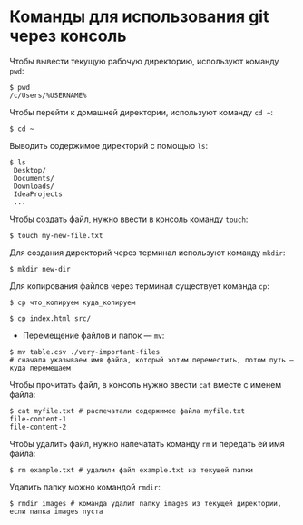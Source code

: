 # Команды для использования git через консоль

Чтобы вывести текущую рабочую директорию, используют команду `pwd`:

```
$ pwd
/c/Users/%USERNAME%
```

Чтобы перейти к домашней директории, используют команду `cd ~`:

```
$ cd ~
```

Выводить содержимое директорий с помощью `ls`:

```
$ ls
 Desktop/
 Documents/
 Downloads/
 IdeaProjects
 ...
```

Чтобы создать файл, нужно ввести в консоль команду `touch`:

```
$ touch my-new-file.txt
```

Для создания директорий через терминал используют команду `mkdir`:

```
$ mkdir new-dir
```

Для копирования файлов через терминал существует команда `cp`:

```
$ cp что_копируем куда_копируем

$ cp index.html src/
```

- Перемещение файлов и папок — `mv`:

```
$ mv table.csv ./very-important-files
# сначала указываем имя файла, который хотим переместить, потом путь — куда перемещаем
```

Чтобы прочитать файл, в консоль нужно ввести `cat` вместе с именем файла:

```
$ cat myfile.txt # распечатали содержимое файла myfile.txt
file-content-1
file-content-2
```

Чтобы удалить файл, нужно напечатать команду `rm` и передать ей имя файла:

```
$ rm example.txt # удалили файл example.txt из текущей папки
```

Удалить папку можно командой `rmdir`:

```
$ rmdir images # команда удалит папку images из текущей директории, если папка images пуста
```

